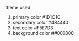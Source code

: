 theme used
1. primary color #1D1C1C
2. secondary color #484440
3. text color #F5E7D3
4. background color ##000000
